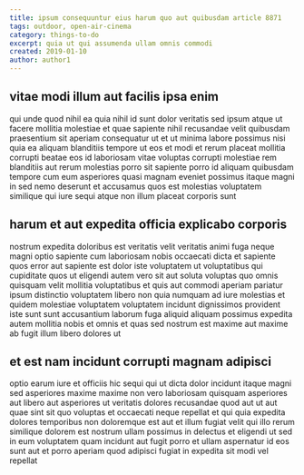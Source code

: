 ```yaml
---
title: ipsum consequuntur eius harum quo aut quibusdam article 8871
tags: outdoor, open-air-cinema
category: things-to-do
excerpt: quia ut qui assumenda ullam omnis commodi
created: 2019-01-10
author: author1
---
```


## vitae modi illum aut facilis ipsa enim

qui unde quod nihil ea quia nihil id sunt dolor veritatis sed ipsum atque ut facere mollitia molestiae et quae sapiente nihil recusandae velit quibusdam praesentium sit aperiam consequatur ut et ut minima labore possimus nisi quia ea aliquam blanditiis tempore ut eos et modi et rerum placeat mollitia corrupti beatae eos id laboriosam vitae voluptas corrupti molestiae rem blanditiis aut rerum molestias porro sit sapiente porro id aliquam quibusdam tempore cum eum asperiores quasi magnam eveniet possimus itaque magni in sed nemo deserunt et accusamus quos est molestias voluptatem similique qui iure sequi atque non illum placeat corporis sunt

## harum et aut expedita officia explicabo corporis

nostrum expedita doloribus est veritatis velit veritatis animi fuga neque magni optio sapiente cum laboriosam nobis occaecati dicta et sapiente quos error aut sapiente est dolor iste voluptatem ut voluptatibus qui cupiditate quos ut eligendi autem vero sit aut soluta voluptas quo omnis quisquam velit mollitia voluptatibus et quis aut commodi aperiam pariatur ipsum distinctio voluptatem libero non quia numquam ad iure molestias et quidem molestiae voluptatem voluptatem incidunt dignissimos provident iste sunt sunt accusantium laborum fuga aliquid aliquam possimus expedita autem mollitia nobis et omnis et quas sed nostrum est maxime aut maxime ab fugit illum libero dolores ut

## et est nam incidunt corrupti magnam adipisci

optio earum iure et officiis hic sequi qui ut dicta dolor incidunt itaque magni sed asperiores maxime maxime non vero laboriosam quisquam asperiores aut libero aut asperiores ut veritatis dolores recusandae quod aut ut aut quae sint sit quo voluptas et occaecati neque repellat et qui quia expedita dolores temporibus non doloremque est aut et illum fugiat velit qui illo rerum similique dolorem est nostrum ullam possimus in delectus et eligendi ut sed in eum voluptatem quam incidunt aut fugit porro et ullam aspernatur id eos sunt aut et porro aperiam quod adipisci fugiat in expedita sit modi vel repellat
